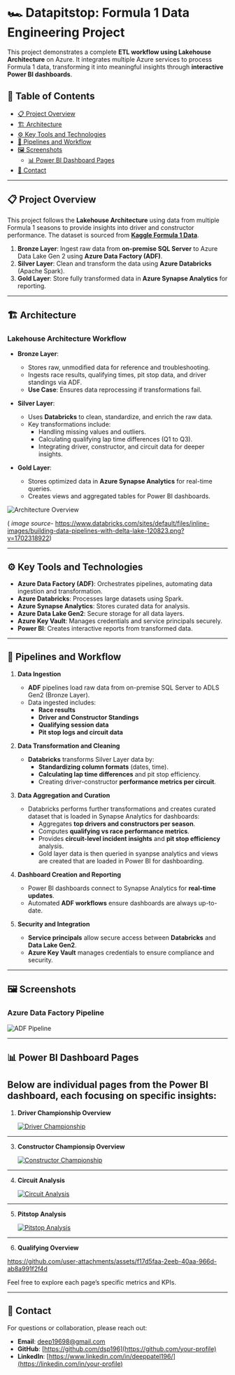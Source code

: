 # 🏎️ Datapitstop: Formula 1 Data Engineering Project

This project demonstrates a complete **ETL workflow using Lakehouse Architecture** on Azure. It integrates multiple Azure services to process Formula 1 data, transforming it into meaningful insights through **interactive Power BI dashboards**.

## 📁 Table of Contents
- [📋 Project Overview](#-project-overview)
- [🏗️ Architecture](#️-architecture)
- [⚙️ Key Tools and Technologies](#️-key-tools-and-technologies)
- [🔄 Pipelines and Workflow](#-pipelines-and-workflow)
- [🖼️ Screenshots](#️-screenshots)
  - [📊 Power BI Dashboard Pages](#️-power-bi-dashboard-pages)
- [📧 Contact](#-contact)

---

## 📋 Project Overview

This project follows the **Lakehouse Architecture** using data from multiple Formula 1 seasons to provide insights into driver and constructor performance. The dataset is sourced from **[Kaggle Formula 1 Data](https://www.kaggle.com/datasets/melissamonfared/formula-1/data)**.

1. **Bronze Layer**: Ingest raw data from **on-premise SQL Server** to Azure Data Lake Gen 2 using **Azure Data Factory (ADF)**.
2. **Silver Layer**: Clean and transform the data using **Azure Databricks** (Apache Spark).
3. **Gold Layer**: Store fully transformed data in **Azure Synapse Analytics** for reporting.

---

## 🏗️ Architecture

### Lakehouse Architecture Workflow
- **Bronze Layer**:  
   - Stores raw, unmodified data for reference and troubleshooting.  
   - Ingests race results, qualifying times, pit stop data, and driver standings via ADF.  
   - **Use Case**: Ensures data reprocessing if transformations fail.

- **Silver Layer**:  
   - Uses **Databricks** to clean, standardize, and enrich the raw data.  
   - Key transformations include:
     - Handling missing values and outliers.
     - Calculating qualifying lap time differences (Q1 to Q3).
     - Integrating driver, constructor, and circuit data for deeper insights.

- **Gold Layer**:  
   - Stores optimized data in **Azure Synapse Analytics** for real-time queries.  
   - Creates views and aggregated tables for Power BI dashboards.

![Architecture Overview](assets/building-data-pipelines-with-delta-lake-120823%20(1).png)

( *image source*- https://www.databricks.com/sites/default/files/inline-images/building-data-pipelines-with-delta-lake-120823.png?v=1702318922)

---

## ⚙️ Key Tools and Technologies

- **Azure Data Factory (ADF)**: Orchestrates pipelines, automating data ingestion and transformation.
- **Azure Databricks**: Processes large datasets using Spark.
- **Azure Synapse Analytics**: Stores curated data for analysis.
- **Azure Data Lake Gen2**: Secure storage for all data layers.
- **Azure Key Vault**: Manages credentials and service principals securely.
- **Power BI**: Creates interactive reports from transformed data.

---

## 🔄 Pipelines and Workflow

1. **Data Ingestion**  
   - **ADF** pipelines load raw data from on-premise SQL Server to ADLS Gen2 (Bronze Layer).
   - Data ingested includes:
     - **Race results**  
     - **Driver and Constructor Standings**  
     - **Qualifying session data**  
     - **Pit stop logs and circuit data**

2. **Data Transformation and Cleaning**  
   - **Databricks** transforms Silver Layer data by:
     - **Standardizing column formats** (dates, time).
     - **Calculating lap time differences** and pit stop efficiency.
     - Creating driver-constructor **performance metrics per circuit**.

3. **Data Aggregation and Curation**  
   - Databricks performs further transformations and creates curated dataset that is loaded in Synapse Analytics for dashboards:
     - Aggregates **top drivers and constructors per season**.
     - Computes **qualifying vs race performance metrics**.
     - Provides **circuit-level incident insights** and **pit stop efficiency** analysis.
     - Gold layer data is then queried in syanpse analytics and views are created that are loaded in Power BI for dashboarding.

4. **Dashboard Creation and Reporting**  
   - Power BI dashboards connect to Synapse Analytics for **real-time updates**.
   - Automated **ADF workflows** ensure dashboards are always up-to-date.

5. **Security and Integration**  
   - **Service principals** allow secure access between **Databricks** and **Data Lake Gen2**.  
   - **Azure Key Vault** manages credentials to ensure compliance and security.

---

## 🖼️ Screenshots

### Azure Data Factory Pipeline
![ADF Pipeline](assets/Data%20Factory%20Pipeline.png)


---

## 📊 Power BI Dashboard Pages
Below are individual pages from the Power BI dashboard, each focusing on specific insights:
---
1. **Driver Championship Overview**

   [![Driver Championship](assets/Driver%20Championship.jpg)](https://github.com/user-attachments/assets/ca194a61-edc1-4c0a-be77-d97e0aa1b91a
)
---
3. **Constructor Championsip Overview**  

   [![Constructor Championship](assets/Constructor%20Championship.jpg)](https://github.com/user-attachments/assets/438e1353-a5a5-48b0-8ccc-da8ab5f002ec
)
---
4. **Circuit Analysis**  

   [![Circuit Analysis](assets/Circuit%20Analysis.jpg)](https://github.com/user-attachments/assets/9f385803-1700-4da2-9fb6-49b9f95b6b23
)
---
5. **Pitstop Analysis**  

   [![Pitstop Analysis](assets/Pit%20Stop%20Analysis.jpg)](https://github.com/user-attachments/assets/b0c7da84-4bed-4dfd-a732-617c5b4d17b0
)
---
6. **Qualifying Overview**  

https://github.com/user-attachments/assets/f17d5faa-2eeb-40aa-966d-ab8a991f2f4d

Feel free to explore each page’s specific metrics and KPIs.

---



## 📧 Contact
For questions or collaboration, please reach out:  
- **Email**: [deep19698@gmail.com](mailto:your-email@example.com)  
- **GitHub**: [https://github.com/dsp196](https://github.com/your-profile)  
- **LinkedIn**: [https://www.linkedin.com/in/deeppatel196/](https://linkedin.com/in/your-profile) 
